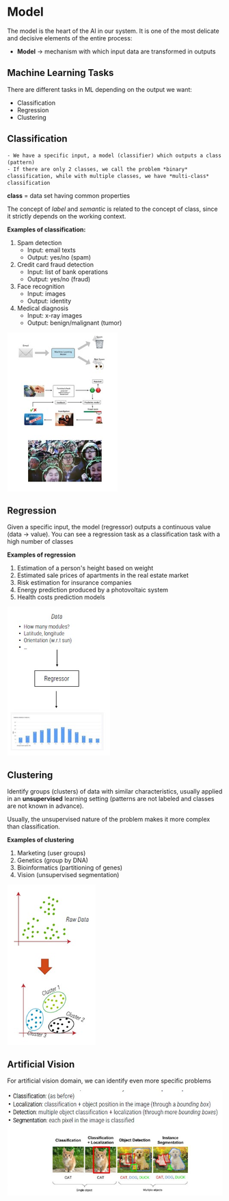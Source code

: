 # Model

The model is the heart of the AI in our system.
It is one of the most delicate and decisive elements of the entire process:

- **Model** -> mechanism with which input data are transformed in outputs

## Machine Learning Tasks

There are different tasks in ML depending on the output we want:

- Classification
- Regression
- Clustering

## Classification

    - We have a specific input, a model (classifier) which outputs a class (pattern)
    - If there are only 2 classes, we call the problem *binary* classification, while with multiple classes, we have *multi-class* classification

**class** = data set having common properties

The concept of *label* and *semantic* is related to the concept of class, since it strictly depends on the working context.

**Examples of classification:**

1. Spam detection
    - Input: email texts
    - Output: yes/no (spam)
2. Credit card fraud detection
    - Input: list of bank operations
    - Output: yes/no (fraud)
3. Face recognition
    - Input: images
    - Output: identity
4. Medical diagnosis
    - Input: x-ray images
    - Output: benign/malignant (tumor)

![](class.jpg)

## Regression

Given a specific input, the model (regressor) outputs a continuous value (data -> value).
You can see a regression task as a classification task with a high number of classes

**Examples of regression**

1. Estimation of a person's height based on weight
2. Estimated sale prices of apartments in the real estate market
3. Risk estimation for insurance companies
4. Energy prediction produced by a photovoltaic system
5. Health costs prediction models

![](reg.jpg)

## Clustering

Identify groups (clusters) of data with similar characteristics, usually applied in an **unsupervised** learning setting (patterns are not labeled and classes are not known in advance).

Usually, the unsupervised nature of the problem makes it more complex than classification.

**Examples of clustering**

1. Marketing (user groups)
2. Genetics (group by DNA)
3. Bioinformatics (partitioning of genes)
4. Vision (unsupervised segmentation)

![](cluster.jpg)

## Artificial Vision

For artificial vision domain, we can identify even more specific problems

![](vision.jpg)


